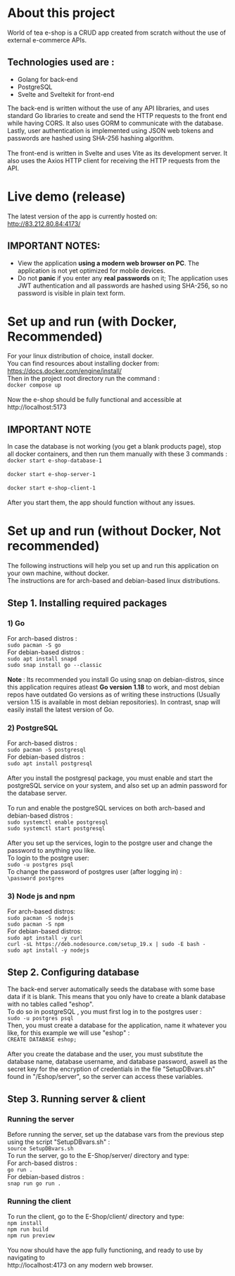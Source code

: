 # About this project
World of tea e-shop is a CRUD app created from scratch without the use of external e-commerce APIs.<br>
## **Technologies used are :**
* Golang for back-end
* PostgreSQL
* Svelte and Sveltekit for front-end

The back-end is written without the use of any API libraries, and uses standard Go libraries to create and send the HTTP requests to the front end while having CORS. It also uses GORM to communicate with the database. 
Lastly, user authentication is implemented using JSON web tokens and passwords are hashed using SHA-256 hashing algorithm.<br>
<br>The front-end is written in Svelte and uses Vite as its development server. It also uses the Axios HTTP client for receiving the HTTP requests from the API.
# Live demo (release)
The latest version of the app is currently hosted on: <br>
http://83.212.80.84:4173/
## IMPORTANT NOTES:
* View the application **using a modern web browser on PC**. The application is not yet optimized for mobile devices.
* Do not **panic** if you enter any **real passwords** on it; The application uses JWT authentication and all passwords are hashed using SHA-256, so no password is visible in plain text form.
# Set up and run (with Docker, Recommended)
For your linux distribution of choice, install docker.<br>
You can find resources about installing docker from: <br>
https://docs.docker.com/engine/install/ <br>
Then in the project root directory run the command : <br>
``
docker compose up
``<br>
<br> Now the e-shop should be fully functional and accessible at <br>
http://localhost:5173
## IMPORTANT NOTE
In case the database is not working (you get a blank products page), stop all docker containers, and then run them manually with these 3 commands :
<br>``
docker start e-shop-database-1
``<br>
<br>``
docker start e-shop-server-1
``<br>
<br>``
docker start e-shop-client-1
``<br> <br>
After you start them, the app should function without any issues.
# Set up and run (without Docker, Not recommended)
The following instructions will help you set up and run this application on your own machine, without docker.<br>
The instructions are for arch-based and debian-based linux distributions.
## Step 1. Installing required packages
### 1) Go
For arch-based distros : <br>
``
sudo pacman -S go
`` <br>
For debian-based distros : <br>
``
sudo apt install snapd
``
<br>
``
sudo snap install go --classic
``<br><br>
<strong>Note </strong> : Its recommended you install Go using snap on debian-distros, since this application requires atleast <strong>Go version 1.18</strong> to work, and most debian repos have outdated Go versions as of writing these instructions (Usually version 1.15 is available in most debian repositories). In contrast, snap will easily install the latest version of Go.
### 2) PostgreSQL
For arch-based distros : <br>
``
sudo pacman -S postgresql
``
<br>
For debian-based distros : <br>
``
sudo apt install postgresql
``
<br><br>
After you install the postgresql package, you must enable and start the postgreSQL service on your system, and also set up an admin password for the database server.
<br><br>
To run and enable the postgreSQL services on both arch-based and debian-based distros :
<br>``
sudo systemctl enable postgresql
``<br>
``
sudo systemctl start postgresql
``<br>
<br>
After you set up the services, login to the postgre user and change the password to anything you like.
<br> To login to the postgre user: <br>
``
sudo -u postgres psql
``<br>
To change the password of postgres user (after logging in) :
<br>
``
\password postgres
``

### 3) Node js and npm
For arch-based distros: <br>
``
sudo pacman -S nodejs
``<br>
``
sudo pacman -S npm
``<br>
For debian-based distros: <br>
``
sudo apt install -y curl
``<br>
``
curl -sL https://deb.nodesource.com/setup_19.x | sudo -E bash -
``<br>
``
sudo apt install -y nodejs
``<br>
## Step 2. Configuring database
The back-end server automatically seeds the database with some base data if it is blank. This means that you only have to create a blank database with no tables called "eshop". <br>
To do so in postgreSQL , you must first log in to the postgres user :<br>
``
sudo -u postgres psql
``<br>
Then, you must create a database for the application, name it whatever you like, for this example we will use "eshop" : <br>
``
CREATE DATABASE eshop;
``<br>
<br>
After you create the database and the user, you must substitute the database name, database username, and database password, aswell as the secret key for the encryption of credentials in the file "SetupDBvars.sh" found in "/Eshop/server", so the server can access these variables.
## Step 3. Running server & client
### Running the server
Before running the server, set up the database vars from the previous step using the script "SetupDBvars.sh" : <br>
``
source SetupDBvars.sh
``<br>
To run the server, go to the E-Shop/server/ directory and type:<br>
For arch-based distros : <br>
``
go run .
``<br>
For debian-based distros : <br>
``
snap run go run .
``
### Running the client
To run the client, go to the E-Shop/client/ directory and type:<br>
``
npm install
``<br>
``
npm run build
``<br>
``
npm run preview
``
<br><br>
You now should have the app fully functioning, and ready to use by navigating to<br>
http://localhost:4173 on any modern web browser.
